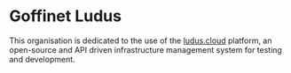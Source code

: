 # Goffinet Ludus

This organisation is dedicated to the use of the [ludus.cloud](https://ludus.cloud) platform, 
an open-source and API driven infrastructure management system for testing and development.
